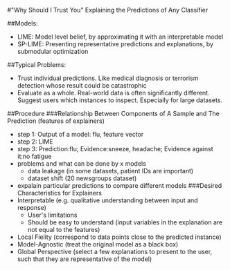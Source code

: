 #"Why Should I Trust You" Explaining the Predictions of Any Classifier

##Models:
- LIME: Model level belief, by approximating it with an interpretable model
- SP-LIME: Presenting representative predictions and explanations, by submodular optimization

##Typical Problems:
- Trust individual predictions. Like medical diagnosis or terrorism detection whose result could be catastrophic
- Evaluate as a whole. Real-world data is often significantly different. Suggest users which instances to inspect. Especially for large datasets.

##Procedure
###Relationship Between Components of A Sample and The Prediction (features of explainers)
- step 1: Output of a model: flu, feature vector
- step 2: LIME
- step 3: Prediction:flu; Evidence:sneeze, headache; Evidence against it:no fatigue
- problems and what can be done by x models
    + data leakage (in some datasets, patient IDs are important)
    + dataset shift (20 newsgroups dataset)
- expalain particular predictions to compare different models 
###Desired Characteristics for Explainers
- Interpretable (e.g. qualitative understanding between input and response)
    + User's limitations
    + Should be easy to understand (input variables in the explanation are not equal to the features)
- Local Fielity (correspond to data points close to the predicted instance)
- Model-Agnostic (treat the original model as a black box)
- Global Perspective (select a few explanations to present to the user, such that they are representative of the model)